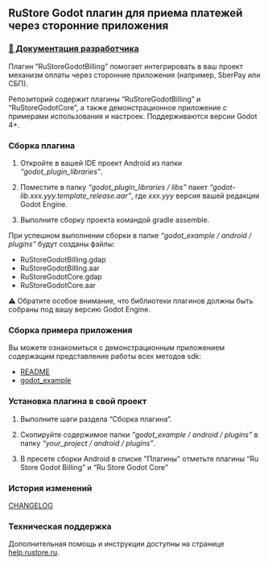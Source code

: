 ## RuStore Godot плагин для приема платежей через сторонние приложения

### [🔗 Документация разработчика](https://help.rustore.ru/rustore/for_developers/developer-documentation/sdk_payments/godot)

Плагин “RuStoreGodotBilling” помогает интегрировать в ваш проект механизм оплаты через сторонние приложения (например, SberPay или СБП).

Репозиторий содержит плагины “RuStoreGodotBilling” и “RuStoreGodotCore”, а также демонстрационное приложение с примерами использования и настроек. Поддерживаются версии Godot 4+.

### Сборка плагина

1. Откройте в вашей IDE проект Android из папки _“godot_plugin_libraries”_.

2. Поместите в папку _“godot_plugin_libraries / libs”_ пакет _“godot-lib.xxx.yyy.template_release.aar”_, где _xxx.yyy_ версия вашей редакции Godot Engine.

3. Выполните сборку проекта командой gradle assemble.

При успешном выполнении сборки в папке _“godot_example / android / plugins”_ будут созданы файлы:
- RuStoreGodotBilling.gdap
- RuStoreGodotBilling.aar
- RuStoreGodotCore.gdap
- RuStoreGodotCore.aar

⚠️ Обратите особое внимание, что библиотеки плагинов должны быть собраны под вашу версию Godot Engine.


### Сборка примера приложения

Вы можете ознакомиться с демонстрационным приложением содержащим представление работы всех методов sdk:
- [README](godot_example/README.md)
- [godot_example](https://gitflic.ru/project/rustore/godot-rustore-billing/file?file=godot_example)


### Установка плагина в свой проект

1. Выполните шаги раздела “Сборка плагина”.

2. Скопируйте содержимое папки _“godot_example / android / plugins”_ в папку _“*your_project* / android / plugins”_.

3. В пресете сборки Android в списке "Плагины" отметьте плагины “Ru Store Godot Billing” и “Ru Store Godot Core”


### История изменений

[CHANGELOG](CHANGELOG.md)


### Техническая поддержка

Дополнительная помощь и инструкции доступны на странице [help.rustore.ru](https://help.rustore.ru/).
